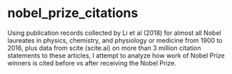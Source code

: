 # nobel_prize_citations
Using publication records collected by Li et al (2018) for almost all Nobel laureates in physics, chemistry, and physiology or medicine from 1900 to 2016, plus data from scite (scite.ai) on more than 3 million citation statements to these articles, I attempt to analyze how work of Nobel Prize winners is cited before vs after receiving the Nobel Prize.
